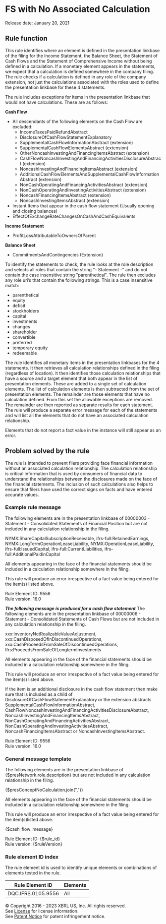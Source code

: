 # FS with No Associated Calculation  
Release date: January 20, 2021   
  
## Rule function
This rule identifies where an element is defined in the presentation linkbase of the filing for the Income Statement, the Balance Sheet, the Statement of Cash Flows and the Statement of Comprehensive Income without being defined in a calculation.   If a monetary element appears in the statements, we expect that a calculation is defined somewhere in the company filing. The rule checks if a calculation is defined in any role of the company extension, not just the calculations associated with the roles used to define the presentation linkbase for these 4 statements.

The rule includes exceptions for items in the presentation linkbase that would not have calculations.  These are as follows:

**Cash Flow**

*   All descendants of the following elements on the Cash Flow are excluded:
    *   IncomeTaxesPaidRefundAbstract
    *   DisclosureOfCashFlowStatementExplanatory
    *   SupplementalCashFlowInformationAbstract (extension)
    *   SupplementalCashFlowElementsAbstract (extension)
    *   OtherNoncashInvestingAndFinancingItemsAbstract (extension)
    *   CashFlowNoncashInvestingAndFinancingActivitiesDisclosureAbstract (extension)
    *   NoncashInvestingAndFinancingItemsAbstract (extension)
    *   AdditionalCashFlowElementsAndSupplementalCashFlowInformationAbstract (extension)
    *   NonCashOperatingAndFinancingActivitiesAbstract (extension)
    *   NonCashOperatingAndInvestingActivitiesAbstract (extension)
    *   NoncashFinancingItemsAbstract (extension) 
    *   NoncashInvestingItemsAbstract (extension)
*   Instant Items that appear in the cash flow statement (Usually opening and closing balances)
*   EffectOfExchangeRateChangesOnCashAndCashEquivalents

**Income Statement**

*   ProfitLossAttributableToOwnersOfParent

**Balance Sheet**

*   CommitmentsAndContingencies (Extension)

To identify the statements to check, the rule looks at the role description and selects all roles that contain the string "- Statement -" and do not contain the case insensitive string "parenthetical".  The rule then excludes any role uri’s that contain the following strings.  This is a case insensitive match:

*   parenthetical
*   equity
*   deficit
*   stockholders
*   capital
*   investments
*   changes
*   shareholder
*   convertible
*   preferred
*   temporary equity
*   redeemable

The rule identifies all monetary items in the presentation linkbases for the 4 statements. It then retrieves all calculation relationships defined in the filing (regardless of location). It then identifies those calculation relationships that have a source and a target element that both appear in the list of presentation elements. These are added to a single set of calculation elements.  The list of calculation elements is then subtracted from the set of presentation elements. The remainder are those elements that have no calculation defined. From this set the allowable exceptions are removed. The remainder are then reported as separate results for each statement. The rule will produce a separate error message for each of the statements and will list all the elements that do not have an associated calculation relationship.

Elements that do not report a fact value in the instance will still appear as an error.

## Problem solved by the rule
The rule is intended to prevent filers providing face financial information without an associated calculation relationship. The calculation relationship is critical information that is used by consumers of financial data to understand the relationships between the disclosures made on the face of the financial statements.  The inclusion of such calculations also helps to ensure that filers have used the correct signs on facts and have entered accurate values.   

### Example rule message  
The following elements are in the presentation linkbase of 00000003 - Statement - Consolidated Statements of Financial Position but are not included in any calculation relationship in the filing.

NYMX:ShareCapitalSubscriptionReceivable,
ifrs-full:RetainedEarnings,
NYMX:LongTermOperationLeaseLiability,
NYMX:OperationLeaseLiability,
ifrs-full:IssuedCapital,
ifrs-full:CurrentLiabilities,
ifrs-full:AdditionalPaidinCapital

All elements appearing in the face of the financial statements should be included in a calculation relationship somewhere in the filing.

This rule will produce an error irrespective of a fact value being entered for the item(s) listed above.

Rule Element ID: 9556  
Rule version: 16.0

**_The following message is produced for a cash flow statement_**
The following elements are in the presentation linkbase of 00000006 - Statement - Consolidated Statements of Cash Flows but are not included in any calculation relationship in the filing.

xxx:InventoryNetRealizableValueAdjustment,
xxx:CashDisposedOfInDiscontinuedOperations,
xxx:CashProceedsFromSaleOfDiscontinuedOperations,
Ifrs:ProceedsFromSaleOfLongtermInvestments

All elements appearing in the face of the financial statements should be included in a calculation relationship somewhere in the filing.

This rule will produce an error irrespective of a fact value being entered for the item(s) listed above.

If the item is an additional disclosure in the cash flow statement then make sure that is included as a child of DisclosureOfCashFlowStatementExplanatory or the extension abstracts  SupplementalCashFlowInformationAbstract, CashFlowNoncashInvestingAndFinancingActivitiesDisclosureAbstract, NoncashInvestingAndFinancingItemsAbstract, NonCashOperatingAndFinancingActivitiesAbstract, NonCashOperatingAndInvestingActivitiesAbstract, NoncashFinancingItemsAbstract or NoncashInvestingItemsAbstract.  
  
Rule Element ID: 9556  
Rule version: 16.0
  
### General message template  
The following elements are in the presentation linkbase of {$presNetwork.role.description} but are not included in any calculation relationship in the filing.

{$presConceptNoCalculation.join(",")}

All elements appearing in the face of the financial statements should be included in a calculation relationship somewhere in the filing.

This rule will produce an error irrespective of a fact value being entered for the item(s)listed above.

{$cash_flow_message}

Rule Element ID: {$rule_id}  
Rule version: {$ruleVersion}
  
### Rule element ID index  
The rule element id is used to identify unique elements or combinations of elements tested in the rule.

|Rule Element ID|Elements|  
|--------|--------|  
|DQC.IFRS.0105.9556|All|

  
© Copyright 2016 - 2023 XBRL US, Inc. All rights reserved.   
See [License](https://xbrl.us/dqc-license) for license information.  
See [Patent Notice](https://xbrl.us/dqc-patent) for patent infringement notice.  
